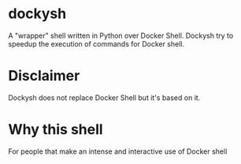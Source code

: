 # dockysh
A "wrapper" shell written in Python over Docker Shell. Dockysh try to speedup the execution of commands for Docker shell.

# Disclaimer
Dockysh does not replace Docker Shell but it's based on it.

# Why this shell
For people that make an intense and interactive use of Docker shell 
